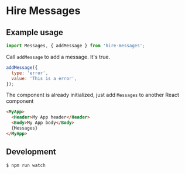 # Hire Messages

## Example usage
```javascript
import Messages, { addMessage } from 'hire-messages';
```

Call `addMessage` to add a message. It's true.
```javascript
addMessage({
  type: 'error',
  value: 'This is a error',
});
```

The component is already initialized, just add `Messages`
to another React component
```html
<MyApp>
  <Header>My App header</Header>
  <Body>My App body</Body>
  {Messages}
</MyApp>
```

## Development
```
$ npm run watch
```
